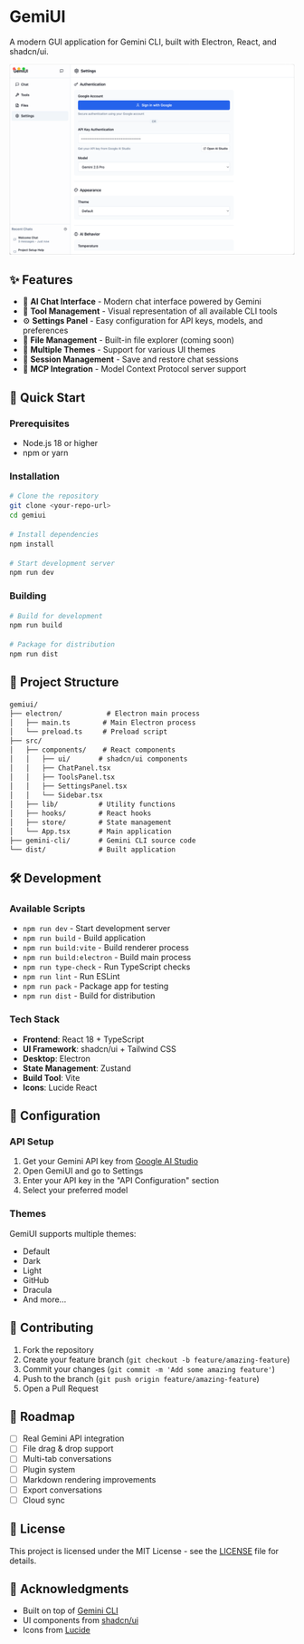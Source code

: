 # GemiUI

A modern GUI application for Gemini CLI, built with Electron, React, and shadcn/ui.

![GemiUI Screenshot](./public/screenshot.png)

## ✨ Features

- 🤖 **AI Chat Interface** - Modern chat interface powered by Gemini
- 🔧 **Tool Management** - Visual representation of all available CLI tools  
- ⚙️ **Settings Panel** - Easy configuration for API keys, models, and preferences
- 📁 **File Management** - Built-in file explorer (coming soon)
- 🎨 **Multiple Themes** - Support for various UI themes
- 💾 **Session Management** - Save and restore chat sessions
- 🔌 **MCP Integration** - Model Context Protocol server support

## 🚀 Quick Start

### Prerequisites

- Node.js 18 or higher
- npm or yarn

### Installation

```bash
# Clone the repository
git clone <your-repo-url>
cd gemiui

# Install dependencies
npm install

# Start development server
npm run dev
```

### Building

```bash
# Build for development
npm run build

# Package for distribution
npm run dist
```

## 📁 Project Structure

```
gemiui/
├── electron/           # Electron main process
│   ├── main.ts        # Main Electron process
│   └── preload.ts     # Preload script
├── src/
│   ├── components/    # React components
│   │   ├── ui/       # shadcn/ui components
│   │   ├── ChatPanel.tsx
│   │   ├── ToolsPanel.tsx
│   │   ├── SettingsPanel.tsx
│   │   └── Sidebar.tsx
│   ├── lib/          # Utility functions
│   ├── hooks/        # React hooks
│   ├── store/        # State management
│   └── App.tsx       # Main application
├── gemini-cli/       # Gemini CLI source code
└── dist/             # Built application
```

## 🛠️ Development

### Available Scripts

- `npm run dev` - Start development server
- `npm run build` - Build application
- `npm run build:vite` - Build renderer process
- `npm run build:electron` - Build main process
- `npm run type-check` - Run TypeScript checks
- `npm run lint` - Run ESLint
- `npm run pack` - Package app for testing
- `npm run dist` - Build for distribution

### Tech Stack

- **Frontend**: React 18 + TypeScript
- **UI Framework**: shadcn/ui + Tailwind CSS
- **Desktop**: Electron
- **State Management**: Zustand
- **Build Tool**: Vite
- **Icons**: Lucide React

## 🔧 Configuration

### API Setup

1. Get your Gemini API key from [Google AI Studio](https://aistudio.google.com/apikey)
2. Open GemiUI and go to Settings
3. Enter your API key in the "API Configuration" section
4. Select your preferred model

### Themes

GemiUI supports multiple themes:
- Default
- Dark
- Light  
- GitHub
- Dracula
- And more...

## 🤝 Contributing

1. Fork the repository
2. Create your feature branch (`git checkout -b feature/amazing-feature`)
3. Commit your changes (`git commit -m 'Add some amazing feature'`)
4. Push to the branch (`git push origin feature/amazing-feature`)
5. Open a Pull Request

## 📝 Roadmap

- [ ] Real Gemini API integration
- [ ] File drag & drop support
- [ ] Multi-tab conversations
- [ ] Plugin system
- [ ] Markdown rendering improvements
- [ ] Export conversations
- [ ] Cloud sync

## 📄 License

This project is licensed under the MIT License - see the [LICENSE](LICENSE) file for details.

## 🙏 Acknowledgments

- Built on top of [Gemini CLI](https://github.com/google-gemini/gemini-cli)
- UI components from [shadcn/ui](https://ui.shadcn.com/)
- Icons from [Lucide](https://lucide.dev/)

